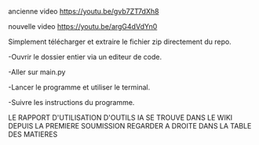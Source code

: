 ancienne video
https://youtu.be/gvb7ZT7dXh8

nouvelle video
https://youtu.be/argG4dVdYn0

Simplement télécharger et extraire le fichier zip directement du repo.

-Ouvrir le dossier entier via un editeur de code.

-Aller sur main.py

-Lancer le programme et utiliser le terminal.

-Suivre les instructions du programme.

LE RAPPORT D'UTILISATION D'OUTILS IA SE TROUVE DANS LE WIKI DEPUIS LA PREMIERE SOUMISSION
REGARDER A DROITE DANS LA TABLE DES MATIERES
